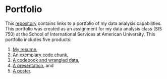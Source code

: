 # Portfolio
This [repository](https://github.com/kelliehaddon/portfolio) contains links to a portfolio of my data analysis capabilities. This portfolio was created as an assignment for my data analysis class (SIS 750) at the School of International Services at American University. This portfolio includes five products:
1. [My resume](https://github.com/kelliehaddon/resume),
2. [An exemplary code chunk](https://github.com/kelliehaddon/exemplary-code-chunk),
3. [A codebook and wrangled data](https://github.com/kelliehaddon/codebook),
4. [A presentation](https://github.com/kelliehaddon/presentation), and
5. [A poster](https://github.com/kelliehaddon/poster).
